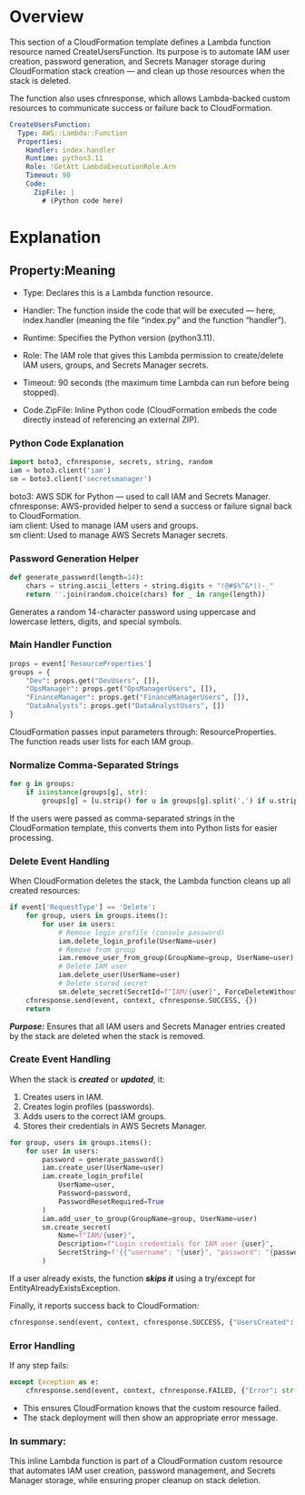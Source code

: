 
# **Overview**


This section of a CloudFormation template defines a Lambda function resource named CreateUsersFunction.
Its purpose is to automate IAM user creation, password generation, and Secrets Manager storage during CloudFormation stack creation — and clean up those resources when the stack is deleted.

The function also uses cfnresponse, which allows Lambda-backed custom resources to communicate success or failure back to CloudFormation.

```yaml
CreateUsersFunction:
  Type: AWS::Lambda::Function
  Properties:
    Handler: index.handler
    Runtime: python3.11
    Role: !GetAtt LambdaExecutionRole.Arn
    Timeout: 90
    Code:
      ZipFile: |
        # (Python code here)
```

# Explanation
Property:Meaning
---

- Type:  Declares this is a Lambda function resource.  

- Handler:  The function inside the code that will be executed — here, index.handler (meaning the file “index.py” and the function “handler”).  

- Runtime:  Specifies the Python version (python3.11).  
 
- Role:  The IAM role that gives this Lambda permission to create/delete IAM users, groups, and Secrets Manager secrets.  

- Timeout:  90 seconds (the maximum time Lambda can run before being stopped).  

- Code.ZipFile:  Inline Python code (CloudFormation embeds the code directly instead of referencing an external ZIP).  



### Python Code Explanation

```py
import boto3, cfnresponse, secrets, string, random
iam = boto3.client('iam')
sm = boto3.client('secretsmanager')
```

boto3: AWS SDK for Python — used to call IAM and Secrets Manager. <br>
cfnresponse: AWS-provided helper to send a success or failure signal back to CloudFormation. <br>
iam client: Used to manage IAM users and groups. <br>
sm client: Used to manage AWS Secrets Manager secrets. <br>

### Password Generation Helper

```py
def generate_password(length=14):
    chars = string.ascii_letters + string.digits + "!@#$%^&*()-_"
    return ''.join(random.choice(chars) for _ in range(length))
```

Generates a random 14-character password using uppercase and lowercase letters, digits, and special symbols.

### Main Handler Function

```py
props = event['ResourceProperties']
groups = {
    "Dev": props.get("DevUsers", []),
    "OpsManager": props.get("OpsManagerUsers", []),
    "FinanceManager": props.get("FinanceManagerUsers", []),
    "DataAnalysts": props.get("DataAnalystUsers", [])
}
```

CloudFormation passes input parameters through: ResourceProperties. <br>
The function reads user lists for each IAM group.

### Normalize Comma-Separated Strings

```py
for g in groups:
    if isinstance(groups[g], str):
        groups[g] = [u.strip() for u in groups[g].split(',') if u.strip()]
```

If the users were passed as comma-separated strings in the CloudFormation template, this converts them into Python lists for easier processing.

### Delete Event Handling

When CloudFormation deletes the stack, the Lambda function cleans up all created resources:

```py
if event['RequestType'] == 'Delete':
    for group, users in groups.items():
        for user in users:
            # Remove login profile (console password)
            iam.delete_login_profile(UserName=user)
            # Remove from group
            iam.remove_user_from_group(GroupName=group, UserName=user)
            # Delete IAM user
            iam.delete_user(UserName=user)
            # Delete stored secret
            sm.delete_secret(SecretId=f"IAM/{user}", ForceDeleteWithoutRecovery=True)
    cfnresponse.send(event, context, cfnresponse.SUCCESS, {})
    return
```

***Purpose:*** Ensures that all IAM users and Secrets Manager entries created by the stack are deleted when the stack is removed.

### Create Event Handling

When the stack is ***created*** or ***updated***, it:

1. Creates users in IAM.
2. Creates login profiles (passwords).
3. Adds users to the correct IAM groups.
4. Stores their credentials in AWS Secrets Manager.

```py
for group, users in groups.items():
    for user in users:
        password = generate_password()
        iam.create_user(UserName=user)
        iam.create_login_profile(
            UserName=user,
            Password=password,
            PasswordResetRequired=True
        )
        iam.add_user_to_group(GroupName=group, UserName=user)
        sm.create_secret(
            Name=f"IAM/{user}",
            Description=f"Login credentials for IAM user {user}",
            SecretString=f'{{"username": "{user}", "password": "{password}"}}'
        )

```

If a user already exists, the function ***skips it*** using a try/except for EntityAlreadyExistsException.

Finally, it reports success back to CloudFormation:

```py
cfnresponse.send(event, context, cfnresponse.SUCCESS, {"UsersCreated": ", ".join(created)})

```
### Error Handling ###

If any step fails:

```py
except Exception as e:
    cfnresponse.send(event, context, cfnresponse.FAILED, {"Error": str(e)})

```
- This ensures CloudFormation knows that the custom resource failed.
- The stack deployment will then show an appropriate error message.

### In summary:
This inline Lambda function is part of a CloudFormation custom resource that automates IAM user creation, password management, and Secrets Manager storage, while ensuring proper cleanup on stack deletion.